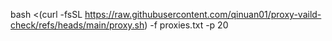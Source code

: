 bash <(curl -fsSL https://raw.githubusercontent.com/qinuan01/proxy-vaild-check/refs/heads/main/proxy.sh) -f proxies.txt -p 20
